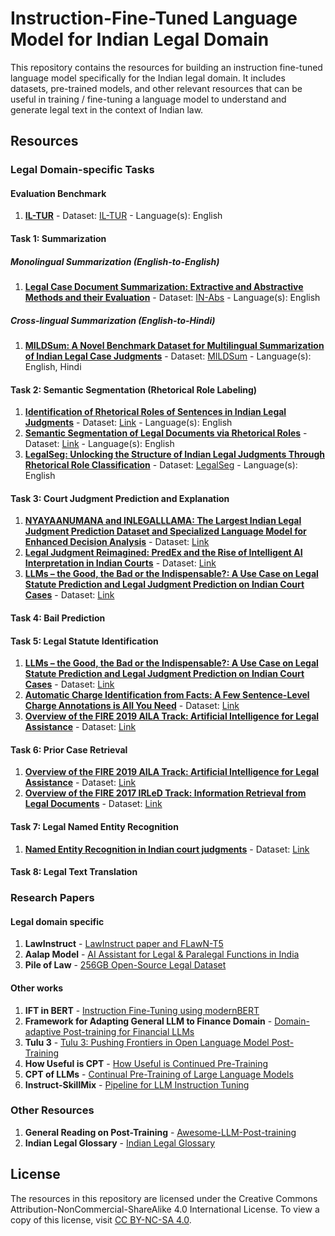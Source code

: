 # Instruction-Fine-Tuned Language Model for Indian Legal Domain

This repository contains the resources for building an instruction fine-tuned language model specifically for the Indian legal domain. It includes datasets, pre-trained models, and other relevant resources that can be useful in training / fine-tuning a language model to understand and generate legal text in the context of Indian law.

## Resources

### Legal Domain-specific Tasks

#### Evaluation Benchmark
1. [**IL-TUR**](https://aclanthology.org/2024.acl-long.618/) - Dataset: [IL-TUR](https://huggingface.co/datasets/Exploration-Lab/IL-TUR) - Language(s): English

#### Task 1: Summarization
##### Monolingual Summarization (English-to-English)
1. [**Legal Case Document Summarization: Extractive and Abstractive Methods and their Evaluation**](https://aclanthology.org/2022.aacl-main.77/) - Dataset: [IN-Abs](https://zenodo.org/records/7152317#.Yz6mJ9JByC0) - Language(s): English
##### Cross-lingual Summarization (English-to-Hindi)
1. [**MILDSum: A Novel Benchmark Dataset for Multilingual Summarization of Indian Legal Case Judgments**](https://aclanthology.org/2023.emnlp-main.321/) - Dataset: [MILDSum](https://github.com/Law-AI/MILDSum/tree/main) - Language(s): English, Hindi

#### Task 2: Semantic Segmentation (Rhetorical Role Labeling)
1. [**Identification of Rhetorical Roles of Sentences in Indian Legal Judgments**](https://arxiv.org/pdf/1911.05405) - Dataset: [Link](https://github.com/Law-AI/semantic-segmentation/tree/master) - Language(s): English
2. [**Semantic Segmentation of Legal Documents via Rhetorical Roles**](https://aclanthology.org/2022.nllp-1.13/) - Dataset: [Link](https://github.com/Exploration-Lab/Rhetorical-Roles) - Language(s): English
3. [**LegalSeg: Unlocking the Structure of Indian Legal Judgments Through Rhetorical Role Classification**](https://arxiv.org/abs/2502.05836) - Dataset: [LegalSeg](https://github.com/ShubhamKumarNigam/LegalSeg) - Language(s): English 


#### Task 3: Court Judgment Prediction and Explanation 
1. [**NYAYAANUMANA and INLEGALLLAMA: The Largest Indian Legal Judgment Prediction Dataset and Specialized Language Model for Enhanced Decision Analysis**](https://aclanthology.org/2025.coling-main.738.pdf) - Dataset: [Link](https://github.com/ShubhamKumarNigam/NyayaAnumana-and-INLegalLlama)
2. [**Legal Judgment Reimagined: PredEx and the Rise of Intelligent AI Interpretation in Indian Courts**](https://aclanthology.org/2024.findings-acl.255.pdf) - Dataset: [Link](https://github.com/ShubhamKumarNigam/PredEx)
3. [**LLMs – the Good, the Bad or the Indispensable?: A Use Case on Legal Statute Prediction and Legal Judgment Prediction on Indian Court Cases**](https://aclanthology.org/2023.findings-emnlp.831.pdf) - Dataset: [Link](https://github.com/somsubhra04/LLM_Legal_Prompt_Generation/)

#### Task 4: Bail Prediction


#### Task 5: Legal Statute Identification
1. [**LLMs – the Good, the Bad or the Indispensable?: A Use Case on Legal Statute Prediction and Legal Judgment Prediction on Indian Court Cases**](https://aclanthology.org/2023.findings-emnlp.831.pdf) - Dataset: [Link](https://github.com/somsubhra04/LLM_Legal_Prompt_Generation/)
2. [**Automatic Charge Identification from Facts: A Few Sentence-Level Charge Annotations is All You Need**](https://aclanthology.org/2020.coling-main.88.pdf) - Dataset: [Link](https://github.com/Law-AI/automatic-charge-identification/)
3. [**Overview of the FIRE 2019 AILA Track: Artificial Intelligence for Legal Assistance**](https://ceur-ws.org/Vol-2517/T1-1.pdf) - Dataset: [Link](https://github.com/Law-AI/aila-2019-dataset)

#### Task 6: Prior Case Retrieval
1. [**Overview of the FIRE 2019 AILA Track: Artificial Intelligence for Legal Assistance**](https://ceur-ws.org/Vol-2517/T1-1.pdf) - Dataset: [Link](https://github.com/Law-AI/aila-2019-dataset)
2. [**Overview of the FIRE 2017 IRLeD Track: Information Retrieval from Legal Documents**](https://ceur-ws.org/Vol-2036/T3-1.pdf) - Dataset: [Link](https://sites.google.com/view/fire2017irled/track-description)

#### Task 7: Legal Named Entity Recognition
1. [**Named Entity Recognition in Indian court judgments**](https://aclanthology.org/2022.nllp-1.15.pdf) - Dataset: [Link](https://github.com/Legal-NLP-EkStep/legal_NER)


#### Task 8: Legal Text Translation 


### Research Papers

#### Legal domain specific
1. **LawInstruct** - [LawInstruct paper and FLawN-T5](https://arxiv.org/pdf/2404.02127)
2. **Aalap Model** - [AI Assistant for Legal & Paralegal Functions in India](https://arxiv.org/abs/2402.01758)
3. **Pile of Law** - [256GB Open-Source Legal Dataset](https://arxiv.org/pdf/2207.00220)

#### Other works
1. **IFT in BERT** - [Instruction Fine-Tuning using modernBERT](https://arxiv.org/pdf/2502.03793)
2. **Framework for Adapting General LLM to Finance Domain** - [Domain-adaptive Post-training for Financial LLMs](https://arxiv.org/pdf/2501.04961)
3. **Tulu 3** - [Tulu 3: Pushing Frontiers in Open Language Model Post-Training](https://arxiv.org/abs/2411.15124)
4. **How Useful is CPT** - [How Useful is Continued Pre-Training](https://aclanthology.org/2024.repl4nlp-1.9.pdf)
5. **CPT of LLMs** - [Continual Pre-Training of Large Language Models](https://arxiv.org/pdf/2308.04014)
6. **Instruct-SkillMix** - [Pipeline for LLM Instruction Tuning](https://arxiv.org/pdf/2408.14774)

### Other Resources

1. **General Reading on Post-Training** - [Awesome-LLM-Post-training](https://github.com/mbzuai-oryx/Awesome-LLM-Post-training?tab=readme-ov-file#survey)
3. **Indian Legal Glossary** - [Indian Legal Glossary](https://legislative.gov.in/legal-glossary/)

## License
The resources in this repository are licensed under the Creative Commons Attribution-NonCommercial-ShareAlike 4.0 International License. To view a copy of this license, visit [CC BY-NC-SA 4.0](https://creativecommons.org/licenses/by-nc-sa/4.0/).
